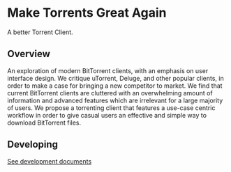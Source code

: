 # Make Torrents Great Again

A better Torrent Client.

## Overview

An exploration of modern BitTorrent clients, with an emphasis on user interface design. We critique uTorrent, Deluge, and other popular clients, in order to make a case for bringing a new competitor to market. We find that current BitTorrent clients are cluttered with an overwhelming amount of information and advanced features which are irrelevant for a large majority of users. We propose a torrenting client that features a use-case centric workflow in order to give casual users an effective and simple way to download BitTorrent files.

## Developing

[See development documents](DEVELOPING.md)